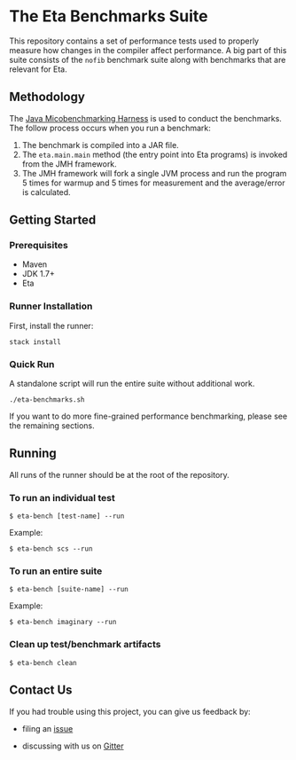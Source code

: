 # The Eta Benchmarks Suite

This repository contains a set of performance tests used to properly measure how changes in the compiler affect performance. A big part of this suite consists of  the `nofib` benchmark suite along with benchmarks that are relevant for Eta.

## Methodology
The [Java Micobenchmarking Harness](http://openjdk.java.net/projects/code-tools/jmh/) is used to conduct the benchmarks. The follow process occurs when you run a benchmark:

1. The benchmark is compiled into a JAR file.
2. The `eta.main.main` method (the entry point into Eta programs) is invoked from the
   JMH framework.
3. The JMH framework will fork a single JVM process and run the program 5 times for
   warmup and 5 times for measurement and the average/error is calculated.

## Getting Started

### Prerequisites
- Maven
- JDK 1.7+
- Eta

### Runner Installation

First, install the runner:

```
stack install
```

### Quick Run

A standalone script will run the entire suite without additional work.

```
./eta-benchmarks.sh
```

If you want to do more fine-grained performance benchmarking, please see the remaining sections.

## Running

All runs of the runner should be at the root of the repository.

### To run an individual test

`$ eta-bench [test-name] --run`

Example:

`$ eta-bench scs --run`

### To run an entire suite

`$ eta-bench [suite-name] --run`

Example:

`$ eta-bench imaginary --run`

### Clean up test/benchmark artifacts

`$ eta-bench clean`

## Contact Us

If you had trouble using this project, you can give us feedback by:

- filing an [issue](https://github.com/typelead/eta-benchmarks/issues/new)

- discussing with us on [Gitter](https://gitter.im/typelead/eta) 
